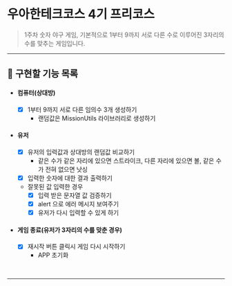 # 우아한테크코스 4기 프리코스 
> 1주차 숫자 야구 게임, 기본적으로 1부터 9까지 서로 다른 수로 이루어진 3자리의 수를 맞추는 게임입니다.

---
## 🎯 구현할 기능 목록
- #### 컴퓨터(상대방)
  - [x] 1부터 9까지 서로 다른 임의수 3개 생성하기
    - 랜덤값은 MissionUtils 라이브러리로 생성하기
- #### 유저
  - [x] 유저의 입력값과 상대방의 랜덤값 비교하기
    - 같은 수가 같은 자리에 있으면 스트라이크, 다른 자리에 있으면 볼, 같은 수가 전혀 없으면 낫싱
  - [x] 입력한 숫자에 대한 결과 출력하기
  - 잘못된 값 입력한 경우
    - [x] 입력 받은 문자열 값 검증하기
    - [x] alert 으로 에러 메시지 보여주기
    - [x] 유저가 다시 입력할 수 있게 하기
- #### 게임 종료(유저가 3자리의 수를 맞춘 경우)
  - [x] 재시작 버튼 클릭시 게임 다시 시작하기
    - APP 초기화
<br>

---
